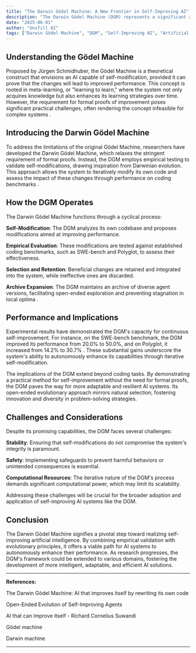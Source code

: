 ```yaml
---
title: "The Darwin Gödel Machine: A New Frontier in Self-Improving AI"
description: "The Darwin Gödel Machine (DGM) represents a significant advancement in artificial intelligence, merging theoretical concepts with practical applications to create a self-improving coding agent."
date: "2025-06-01"
author: "Unifill AI"
tags: ["Darwin Gödel Machine", "DGM", "Self-Improving AI", "Artificial General Intelligence", "AGI", "Meta-Learning", "Gödel Machine", "Jürgen Schmidhuber"]
---
```


## Understanding the Gödel Machine

Proposed by Jürgen Schmidhuber, the Gödel Machine is a theoretical construct that envisions an AI capable of self-modification, provided it can prove that the changes will lead to improved performance. This concept is rooted in meta-learning, or "learning to learn," where the system not only acquires knowledge but also enhances its learning strategies over time. However, the requirement for formal proofs of improvement poses significant practical challenges, often rendering the concept infeasible for complex systems .

## Introducing the Darwin Gödel Machine

To address the limitations of the original Gödel Machine, researchers have developed the Darwin Gödel Machine, which relaxes the stringent requirement of formal proofs. Instead, the DGM employs empirical testing to validate self-modifications, drawing inspiration from Darwinian evolution. This approach allows the system to iteratively modify its own code and assess the impact of these changes through performance on coding benchmarks .

## How the DGM Operates

The Darwin Gödel Machine functions through a cyclical process:

**Self-Modification**: The DGM analyzes its own codebase and proposes modifications aimed at improving performance.

**Empirical Evaluation**: These modifications are tested against established coding benchmarks, such as SWE-bench and Polyglot, to assess their effectiveness.

**Selection and Retention**: Beneficial changes are retained and integrated into the system, while ineffective ones are discarded.

**Archive Expansion**: The DGM maintains an archive of diverse agent versions, facilitating open-ended exploration and preventing stagnation in local optima .

## Performance and Implications

Experimental results have demonstrated the DGM's capacity for continuous self-improvement. For instance, on the SWE-bench benchmark, the DGM improved its performance from 20.0% to 50.0%, and on Polyglot, it increased from 14.2% to 30.7% . These substantial gains underscore the system's ability to autonomously enhance its capabilities through iterative self-modification.

The implications of the DGM extend beyond coding tasks. By demonstrating a practical method for self-improvement without the need for formal proofs, the DGM paves the way for more adaptable and resilient AI systems. Its open-ended evolutionary approach mirrors natural selection, fostering innovation and diversity in problem-solving strategies.

## Challenges and Considerations

Despite its promising capabilities, the DGM faces several challenges:

**Stability**: Ensuring that self-modifications do not compromise the system's integrity is paramount.

**Safety**: Implementing safeguards to prevent harmful behaviors or unintended consequences is essential.

**Computational Resources**: The iterative nature of the DGM's process demands significant computational power, which may limit its scalability.

Addressing these challenges will be crucial for the broader adoption and application of self-improving AI systems like the DGM.

## Conclusion

The Darwin Gödel Machine signifies a pivotal step toward realizing self-improving artificial intelligence. By combining empirical validation with evolutionary principles, it offers a viable path for AI systems to autonomously enhance their performance. As research progresses, the DGM's framework could be extended to various domains, fostering the development of more intelligent, adaptable, and efficient AI solutions.

---

**References:**

The Darwin Gödel Machine: AI that improves itself by rewriting its own code

Open-Ended Evolution of Self-Improving Agents

AI that can improve itself - Richard Cornelius Suwandi

Gödel machine

Darwin machine

---
